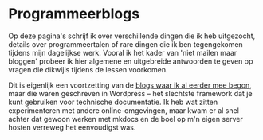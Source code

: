 # Programmeerblogs

Op deze pagina's schrijf ik over verschillende dingen die ik heb uitgezocht, details over programmeertalen of rare dingen die ik ben tegengekomen tijdens mijn dagelijkse werk. Vooral ik het kader van 'niet mailen maar bloggen' probeer ik hier algemene en uitgebreide antwoorden te geven op vragen die dikwijls tijdens de lessen voorkomen.

Dit is eigenlijk een voortzetting van de [blogs waar ik al eerder mee begon](https://www.bartbarnard.nl/blog/category/techniek/), maar die waren geschreven in Wordpress – het slechtste framework dat je kunt gebruiken voor technische documentatie. Ik heb wat zitten experimenteren met andere online-omgevingen, maar kwam er al snel achter dat gewoon werken met mkdocs en de boel op m'n eigen server hosten verreweg het eenvoudigst was.